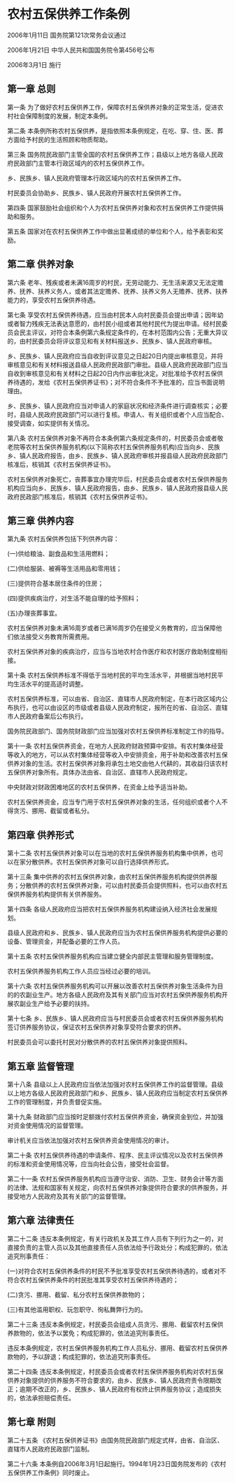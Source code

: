 # 农村五保供养工作条例

2006年1月11日 国务院第121次常务会议通过

2006年1月21日 中华人民共和国国务院令第456号公布

2006年3月1日 施行



## 第一章 总则

第一条 为了做好农村五保供养工作，保障农村五保供养对象的正常生活，促进农村社会保障制度的发展，制定本条例。

第二条 本条例所称农村五保供养，是指依照本条例规定，在吃、穿、住、医、葬方面给予村民的生活照顾和物质帮助。

第三条 国务院民政部门主管全国的农村五保供养工作；县级以上地方各级人民政府民政部门主管本行政区域内的农村五保供养工作。

乡、民族乡、镇人民政府管理本行政区域内的农村五保供养工作。

村民委员会协助乡、民族乡、镇人民政府开展农村五保供养工作。

第四条 国家鼓励社会组织和个人为农村五保供养对象和农村五保供养工作提供捐助和服务。

第五条 国家对在农村五保供养工作中做出显著成绩的单位和个人，给予表彰和奖励。

## 第二章 供养对象

第六条 老年、残疾或者未满16周岁的村民，无劳动能力、无生活来源又无法定赡养、抚养、扶养义务人，或者其法定赡养、抚养、扶养义务人无赡养、抚养、扶养能力的，享受农村五保供养待遇。

第七条 享受农村五保供养待遇，应当由村民本人向村民委员会提出申请；因年幼或者智力残疾无法表达意愿的，由村民小组或者其他村民代为提出申请。经村民委员会民主评议，对符合本条例第六条规定条件的，在本村范围内公告；无重大异议的，由村民委员会将评议意见和有关材料报送乡、民族乡、镇人民政府审核。

乡、民族乡、镇人民政府应当自收到评议意见之日起20日内提出审核意见，并将审核意见和有关材料报送县级人民政府民政部门审批。县级人民政府民政部门应当自收到审核意见和有关材料之日起20日内作出审批决定。对批准给予农村五保供养待遇的，发给《农村五保供养证书》；对不符合条件不予批准的，应当书面说明理由。

乡、民族乡、镇人民政府应当对申请人的家庭状况和经济条件进行调查核实；必要时，县级人民政府民政部门可以进行复核。申请人、有关组织或者个人应当配合、接受调查，如实提供有关情况。

第八条 农村五保供养对象不再符合本条例第六条规定条件的，村民委员会或者敬老院等农村五保供养服务机构(以下简称农村五保供养服务机构)应当向乡、民族乡、镇人民政府报告，由乡、民族乡、镇人民政府审核并报县级人民政府民政部门核准后，核销其《农村五保供养证书》。

农村五保供养对象死亡，丧葬事宜办理完毕后，村民委员会或者农村五保供养服务机构应当向乡、民族乡、镇人民政府报告，由乡、民族乡、镇人民政府报县级人民政府民政部门核准后，核销其《农村五保供养证书》。

## 第三章 供养内容

第九条 农村五保供养包括下列供养内容：

(一)供给粮油、副食品和生活用燃料；

(二)供给服装、被褥等生活用品和零用钱；

(三)提供符合基本居住条件的住房；

(四)提供疾病治疗，对生活不能自理的给予照料；

(五)办理丧葬事宜。

农村五保供养对象未满16周岁或者已满16周岁仍在接受义务教育的，应当保障他们依法接受义务教育所需费用。

农村五保供养对象的疾病治疗，应当与当地农村合作医疗和农村医疗救助制度相衔接。

第十条 农村五保供养标准不得低于当地村民的平均生活水平，并根据当地村民平均生活水平的提高适时调整。

农村五保供养标准，可以由省、自治区、直辖市人民政府制定，在本行政区域内公布执行，也可以由设区的市级或者县级人民政府制定，报所在的省、自治区、直辖市人民政府备案后公布执行。

国务院民政部门、国务院财政部门应当加强对农村五保供养标准制定工作的指导。

第十一条 农村五保供养资金，在地方人民政府财政预算中安排。有农村集体经营等收入的地方，可以从农村集体经营等收入中安排资金，用于补助和改善农村五保供养对象的生活。农村五保供养对象将承包土地交由他人代耕的，其收益归该农村五保供养对象所有。具体办法由省、自治区、直辖市人民政府规定。

中央财政对财政困难地区的农村五保供养，在资金上给予适当补助。

农村五保供养资金，应当专门用于农村五保供养对象的生活，任何组织或者个人不得贪污、挪用、截留或者私分。

## 第四章 供养形式

第十二条 农村五保供养对象可以在当地的农村五保供养服务机构集中供养，也可以在家分散供养。农村五保供养对象可以自行选择供养形式。

第十三条 集中供养的农村五保供养对象，由农村五保供养服务机构提供供养服务；分散供养的农村五保供养对象，可以由村民委员会提供照料，也可以由农村五保供养服务机构提供有关供养服务。

第十四条 各级人民政府应当把农村五保供养服务机构建设纳入经济社会发展规划。

县级人民政府和乡、民族乡、镇人民政府应当为农村五保供养服务机构提供必要的设备、管理资金，并配备必要的工作人员。

第十五条 农村五保供养服务机构应当建立健全内部民主管理和服务管理制度。

农村五保供养服务机构工作人员应当经过必要的培训。

第十六条 农村五保供养服务机构可以开展以改善农村五保供养对象生活条件为目的的农副业生产。地方各级人民政府及其有关部门应当对农村五保供养服务机构开展农副业生产给予必要的扶持。

第十七条 乡、民族乡、镇人民政府应当与村民委员会或者农村五保供养服务机构签订供养服务协议，保证农村五保供养对象享受符合要求的供养。

村民委员会可以委托村民对分散供养的农村五保供养对象提供照料。

## 第五章 监督管理

第十八条 县级以上人民政府应当依法加强对农村五保供养工作的监督管理。县级以上地方各级人民政府民政部门和乡、民族乡、镇人民政府应当制定农村五保供养工作的管理制度，并负责督促实施。

第十九条 财政部门应当按时足额拨付农村五保供养资金，确保资金到位，并加强对资金使用情况的监督管理。

审计机关应当依法加强对农村五保供养资金使用情况的审计。

第二十条 农村五保供养待遇的申请条件、程序、民主评议情况以及农村五保供养的标准和资金使用情况等，应当向社会公告，接受社会监督。

第二十一条 农村五保供养服务机构应当遵守治安、消防、卫生、财务会计等方面的法律、法规和国家有关规定，向农村五保供养对象提供符合要求的供养服务，并接受地方人民政府及其有关部门的监督管理。

## 第六章 法律责任

第二十二条 违反本条例规定，有关行政机关及其工作人员有下列行为之一的，对直接负责的主管人员以及其他直接责任人员依法给予行政处分；构成犯罪的，依法追究刑事责任：

(一)对符合农村五保供养条件的村民不予批准享受农村五保供养待遇的，或者对不符合农村五保供养条件的村民批准其享受农村五保供养待遇的；

(二)贪污、挪用、截留、私分农村五保供养款物的；

(三)有其他滥用职权、玩忽职守、徇私舞弊行为的。

第二十三条 违反本条例规定，村民委员会组成人员贪污、挪用、截留农村五保供养款物的，依法予以罢免；构成犯罪的，依法追究刑事责任。

违反本条例规定，农村五保供养服务机构工作人员私分、挪用、截留农村五保供养款物的，予以辞退；构成犯罪的，依法追究刑事责任。

第二十四条 违反本条例规定，村民委员会或者农村五保供养服务机构对农村五保供养对象提供的供养服务不符合要求的，由乡、民族乡、镇人民政府责令限期改正；逾期不改正的，乡、民族乡、镇人民政府有权终止供养服务协议；造成损失的，依法承担赔偿责任。

## 第七章 附则

第二十五条 《农村五保供养证书》由国务院民政部门规定式样，由省、自治区、直辖市人民政府民政部门监制。

第二十六条 本条例自2006年3月1日起施行。1994年1月23日国务院发布的《农村五保供养工作条例》同时废止。